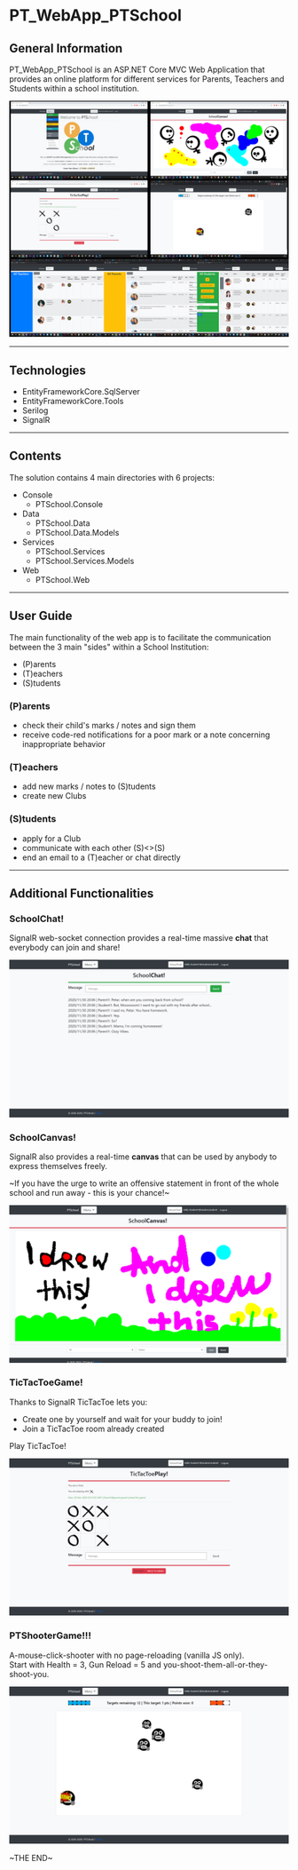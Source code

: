 # PT_WebApp_PTSchool

## General Information

PT_WebApp_PTSchool is an ASP.NET Core MVC Web Application that provides an online platform for different services for Parents, Teachers and Students within a school institution.

![WebAppScreenshots](Resources/Screenshots/PTSchool_Screenshot_0.jpg)

---

## Technologies

- EntityFrameworkCore.SqlServer
- EntityFrameworkCore.Tools
- Serilog
- SignalR

---

## Contents

The solution contains 4 main directories with 6 projects:

- Console
  - PTSchool.Console
- Data
  - PTSchool.Data
  - PTSchool.Data.Models
- Services
  - PTSchool.Services
  - PTSchool.Services.Models
- Web
  - PTSchool\.Web

---

## User Guide

The main functionality of the web app is to facilitate the communication between the 3 main "sides" within a School Institution:

- (P)arents
- (T)eachers
- (S)tudents

### (P)arents

- check their child's marks / notes and sign them
- receive code-red notifications for a poor mark or a note concerning inappropriate behavior

### (T)eachers

- add new marks / notes to (S)tudents
- create new Clubs

### (S)tudents

- apply for a Club
- communicate with each other (S)<>(S)
- end an email to a (T)eacher or chat directly

---

## Additional Functionalities

### SchoolChat!

SignalR web-socket connection provides a real-time massive **chat** that everybody can join and share!

![WebAppScreenshots](Resources/Screenshots/PTSchool_Screenshot_SchoolChat.jpg)

### SchoolCanvas!

SignalR also provides a real-time **canvas** that can be used by anybody to express themselves freely.

\~If you have the urge to write an offensive statement in front of the whole school and run away - this is your chance!\~

![WebAppScreenshots](Resources/Screenshots/PTSchool_Screenshot_SchoolCanvas.jpg)

### TicTacToeGame!

Thanks to SignalR TicTacToe lets you:

- Create one by yourself and wait for your buddy to join!
- Join a TicTacToe room already created

Play TicTacToe!

![WebAppScreenshots](Resources/Screenshots/PTSchool_Screenshot_TicTacToePlay.jpg)

### PTShooterGame!!!

A-mouse-click-shooter with no page-reloading (vanilla JS only).  
Start with Health = 3, Gun Reload = 5 and you-shoot-them-all-or-they-shoot-you.

![WebAppScreenshots](Resources/Screenshots/PTSchool_Screenshot_PTShooter.jpg)

\~THE END\~
